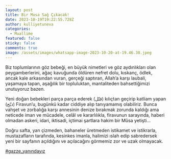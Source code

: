 ```yaml
---
layout: post
title: Bir Musa Sağ Çıkacak!
date: 2023-10-19T19:22:55.728Z
author: kulliyetuneva
categories:
  - Muallime
featured: false
sticky: false
comments: true
image: /assets/images/whatsapp-image-2023-10-20-at-19.46.30.jpeg
---
```

Biz toplumlarının göz bebeği, en büyük nimetleri ve göz aydınlıkları olan peygamberlerini, ağaç kavuğunda öldüren nefret dolu, kıskanç, ödlek, ancak kale arkasından vuran, gerçeği saptıran, Allah’a karşı laubali, yaşamaya tapan, aşağılık bir topluluktan, mantaliteden bahsettiğimizi unutuyoruz bazen.

Yeni doğan bebekleri parça parça ederek (قتّل) kılıçtan geçirip katliam yapan (ذبّح) Firavun’u, bugünkü kadar ciddiye alıp tanıyamamış olabiliriz. Bunca vahşet ve zorbalığa karşı [](<>)annesinin denize bırakmak zorunda kaldığı ama neticede iman ve mücadele, celâl ve kararlılıkla, firavunun sarayında, haberi olmadan askeri, idari, iktisadi, içtimai şartlara hakim bir Mûsa yetişti...

Doğru safta, yan çizmeden, bahaneler üretmeden istikamet ve istikrarla, mustazafların tarafında, kesinkes imanla, halimizi ıslah edip sabredersek yeni bir sayfanın açıldığını ve açılacağını görmemiz zor ve uzak olmayacak.

[\#gazze_yanındayız](https://www.facebook.com/hashtag/gazze_yan%C4%B1nday%C4%B1z?__eep__=6&__cft__[0]=AZWSPiVaLI7WoHFCYgi4xpF1URs-VLZs2vKsqCArH9aLX2-lrAEZc4j-OVC8o2JSYdF_jYXIHFJUrH_OnfiK0wyrcFN3MYveMttSfneDG643Esfo2auimJaHciqrTu-4vFVRa82hrO1sM7jet8IVBhF2xMQ9-B8HKNp0kH3ymgdyLQ&__tn__=*NK-R)